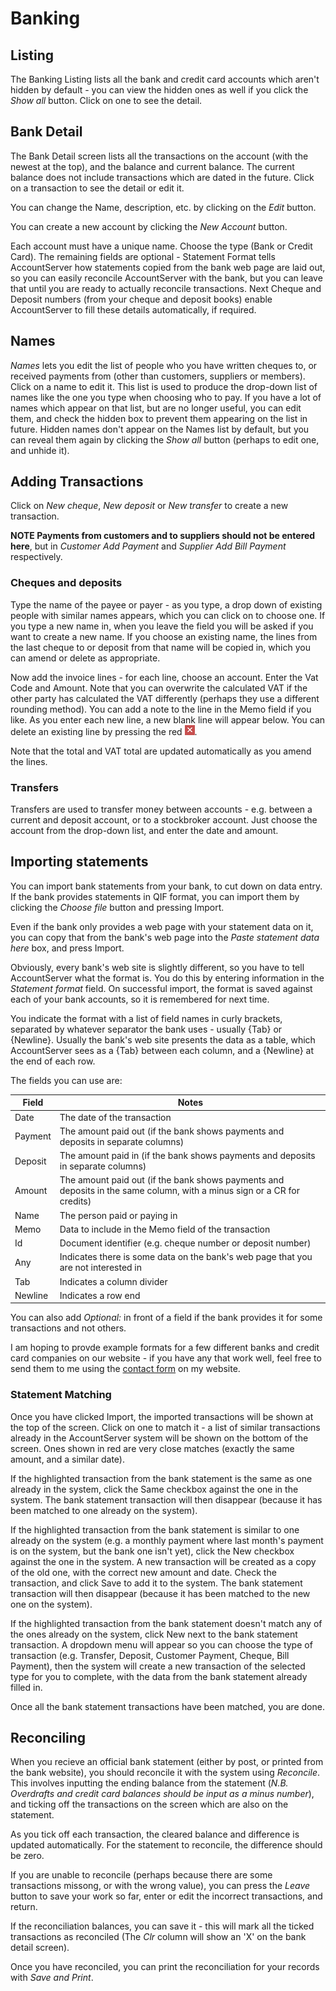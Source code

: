 # Banking

## Listing

The Banking Listing lists all the bank and credit card accounts which aren't hidden by default - you can view the hidden ones as well if you click the *Show all* button. Click on one to see the detail.

## Bank Detail

The Bank Detail screen lists all the transactions on the account (with the newest at the top), and the balance and current balance. The current balance does not include transactions which are dated in the future. Click on a transaction to see the detail or edit it.

You can change the Name, description, etc. by clicking on the *Edit* button.

You can create a new account by clicking the *New Account* button. 

Each account must have a unique name. Choose the type (Bank or Credit Card). The remaining fields are optional - Statement Format tells AccountServer how statements copied from the bank web page are laid out, so you can easily reconcile AccountServer with the bank, but you can leave that until you are ready to actually reconcile transactions. Next Cheque and Deposit numbers (from your cheque and deposit books) enable AccountServer to fill these details automatically, if required.

## Names

*Names* lets you edit the list of people who you have written cheques to, or received payments from (other than customers, suppliers or members). Click on a name to edit it. This list is used to produce the drop-down list of names like the one you type when choosing who to pay. If you have a lot of names which appear on that list, but are no longer useful, you can edit them, and check the hidden box to prevent them appearing on the list in future. Hidden names don't appear on the Names list by default, but you can reveal them again by clicking the *Show all* button (perhaps to edit one, and unhide it).

## Adding Transactions

Click on *New cheque*, *New deposit* or *New transfer* to create a new transaction. 

**NOTE Payments from customers and to suppliers should not be entered here**, but in *Customer* *Add Payment* and *Supplier* *Add Bill Payment* respectively. 

### Cheques and deposits

Type the name of the payee or payer - as you type, a drop down of existing people with similar names appears, which you can click on to choose one. If you type a new name in, when you leave the field you will be asked if you want to create a new name. If you choose an existing name, the lines from the last cheque to or deposit from that name will be copied in, which you can amend or delete as appropriate.

Now add the invoice lines - for each line, choose an account. Enter the Vat Code and Amount. Note that you can overwrite the calculated VAT if the other party has calculated the VAT differently (perhaps they use a different rounding method). You can add a note to the line in the Memo field if you like. As you enter each new line, a new blank line will appear below. You can delete an existing line by pressing the red ![x](../images/close.png).

Note that the total and VAT total are updated automatically as you amend the lines.

### Transfers

Transfers are used to transfer money between accounts - e.g. between a current and deposit account, or to a stockbroker account. Just choose the account from the drop-down list, and enter the date and amount.

## Importing statements

You can import bank statements from your bank, to cut down on data entry. If the bank provides statements in QIF format, you can import them by clicking the *Choose file* button and pressing Import.

Even if the bank only provides a web page with your statement data on it, you can copy that from the bank's web page into the *Paste statement data here* box, and press Import.

Obviously, every bank's web site is slightly different, so you have to tell AccountServer what the format is. You do this by entering information in the *Statement format* field. On successful import, the format is saved against each of your bank accounts, so it is remembered for next time.

You indicate the format with a list of field names in curly brackets, separated by whatever separator the bank uses - usually {Tab} or {Newline}. Usually the bank's web site presents the data as a table, which AccountServer sees as a {Tab} between each column, and a {Newline} at the end of each row.

The fields you can use are:

|Field|Notes|
|-----|-----|
|Date|The date of the transaction|
|Payment|The amount paid out (if the bank shows payments and deposits in separate columns)|
|Deposit|The amount paid in (if the bank shows payments and deposits in separate columns)|
|Amount|The amount paid out (if the bank shows payments and deposits in the same column, with a minus sign or a CR for credits)|
|Name|The person paid or paying in|
|Memo|Data to include in the Memo field of the transaction|
|Id|Document identifier (e.g. cheque number or deposit number)|
|Any|Indicates there is some data on the bank's web page that you are not interested in|
|Tab|Indicates a column divider|
|Newline|Indicates a row end|

You can also add *Optional:* in front of a field if the bank provides it for some transactions and not others.

I am hoping to provde example formats for a few different banks and credit card companies on our website - if you have any that work well, feel free to send them to me using the [contact form](http://www.trumphurst.com/contact.php) on my website.

### Statement Matching

Once you have clicked Import, the imported transactions will be shown at the top of the screen. Click on one to match it - a list of similar transactions already in the AccountServer system will be shown on the bottom of the screen. Ones shown in red are very close matches (exactly the same amount, and a similar date). 

If the highlighted transaction from the bank statement is the same as one already in the system, click the Same checkbox against the one in the system. The bank statement transaction will then disappear (because it has been matched to one already on the system).

If the highlighted transaction from the bank statement is similar to one already on the system (e.g. a monthly payment where last month's payment is on the system, but the bank one isn't yet), click the New checkbox against the one in the system. A new transaction will be created as a copy of the old one, with the correct new amount and date. Check the transaction, and click Save to add it to the system. The bank statement transaction will then disappear (because it has been matched to the new one on the system).

If the highlighted transaction from the bank statement doesn't match any of the ones already on the system, click New next to the bank statement transaction. A dropdown menu will appear so you can choose the type of transaction (e.g. Transfer, Deposit, Customer Payment, Cheque, Bill Payment), then the system will create a new transaction of the selected type for you to complete, with the data from the bank statement already filled in.

Once all the bank statement transactions have been matched, you are done.

## Reconciling

When you recieve an official bank statement (either by post, or printed from the bank website), you should reconcile it with the system using *Reconcile*. This involves inputting the ending balance from the statement (*N.B. Overdrafts and credit card balances should be input as a minus number*), and ticking off the transactions on the screen which are also on the statement.

As you tick off each transaction, the cleared balance and difference is updated automatically. For the statement to reconcile, the difference should be zero.

If you are unable to reconcile (perhaps because there are some transactions missong, or with the wrong value), you can press the *Leave* button to save your work so far, enter or edit the incorrect transactions, and return.

If the reconciliation balances, you can save it - this will mark all the ticked transactions as reconciled (The *Clr* column will show an 'X' on the bank detail screen).

Once you have reconciled, you can print the reconciliation for your records with *Save and Print*.